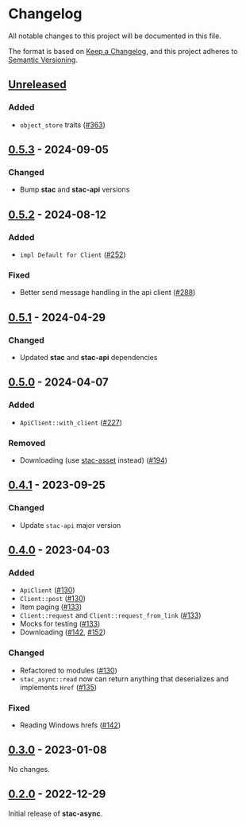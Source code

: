 # Changelog

All notable changes to this project will be documented in this file.

The format is based on [Keep a Changelog](https://keepachangelog.com/en/1.0.0/), and this project adheres to [Semantic Versioning](https://semver.org/spec/v2.0.0.html).

## [Unreleased]

### Added

- `object_store` traits ([#363](https://github.com/stac-utils/stac-rs/pull/363))

## [0.5.3] - 2024-09-05

### Changed

- Bump **stac** and **stac-api** versions

## [0.5.2] - 2024-08-12

### Added

- `impl Default for Client` ([#252](https://github.com/stac-utils/stac-rs/pull/252))

### Fixed

- Better send message handling in the api client ([#288](https://github.com/stac-utils/stac-rs/pull/288))

## [0.5.1] - 2024-04-29

### Changed

- Updated **stac** and **stac-api** dependencies

## [0.5.0] - 2024-04-07

### Added

- `ApiClient::with_client` ([#227](https://github.com/stac-utils/stac-rs/pull/227))

### Removed

- Downloading (use [stac-asset](https://github.com/stac-utils/stac-asset) instead) ([#194](https://github.com/stac-utils/stac-rs/pull/194))

## [0.4.1] - 2023-09-25

### Changed

- Update `stac-api` major version

## [0.4.0] - 2023-04-03

### Added

- `ApiClient` ([#130](https://github.com/stac-utils/stac-rs/pull/130))
- `Client::post` ([#130](https://github.com/stac-utils/stac-rs/pull/130))
- Item paging ([#133](https://github.com/stac-utils/stac-rs/pull/133))
- `Client::request` and `Client::request_from_link` ([#133](https://github.com/stac-utils/stac-rs/pull/133))
- Mocks for testing ([#133](https://github.com/stac-utils/stac-rs/pull/133))
- Downloading ([#142](https://github.com/stac-utils/stac-rs/pull/142), [#152](https://github.com/stac-utils/stac-rs/pull/152))

### Changed

- Refactored to modules ([#130](https://github.com/stac-utils/stac-rs/pull/130))
- `stac_async::read` now can return anything that deserializes and implements `Href` ([#135](https://github.com/stac-utils/stac-rs/pull/135))

### Fixed

- Reading Windows hrefs ([#142](https://github.com/stac-utils/stac-rs/pull/142))

## [0.3.0] - 2023-01-08

No changes.

## [0.2.0] - 2022-12-29

Initial release of **stac-async**.

[Unreleased]: https://github.com/stac-utils/stac-rs/compare/stac-async-v0.5.3...main
[0.5.3]: https://github.com/stac-utils/stac-rs/compare/stac-async-v0.5.2...stac-async-v0.5.3
[0.5.2]: https://github.com/stac-utils/stac-rs/compare/stac-async-v0.5.1...stac-async-v0.5.2
[0.5.1]: https://github.com/stac-utils/stac-rs/compare/stac-async-v0.5.0...stac-async-v0.5.1
[0.5.0]: https://github.com/stac-utils/stac-rs/compare/stac-async-v0.4.1...stac-async-v0.5.0
[0.4.1]: https://github.com/stac-utils/stac-rs/compare/stac-async-v0.4.0...stac-async-v0.4.1
[0.4.0]: https://github.com/stac-utils/stac-rs/compare/stac-async-v0.3.0...stac-async-v0.4.0
[0.3.0]: https://github.com/stac-utils/stac-rs/compare/stac-async-v0.2.0...stac-async-v0.3.0
[0.2.0]: https://github.com/stac-utils/stac-rs/releases/tag/stac-async-v0.2.0

<!-- markdownlint-disable-file MD024 -->
